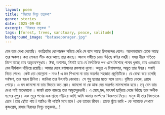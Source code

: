 ```yaml
---
layout: poem
title: "বিরহের নিগূঢ় তত্ত্বকথা"
genre: stories
date: 2025-09-08
excerpt: "বিরহের তত্ত্বকথা "
tags: [forest, trees, sanctuary, peace, solitude]
background_image: "bataseporager.jpg"
---
```


যেন তার দেখা পেয়েছি। কংক্রিটের ঝোপজঙ্গল সরিয়ে দেখি সে বসে আছে চিদানন্দের বেশে। অলোকমেঘে ঢেকে আছে তার অঞ্চল। কত মোহনা ভীড় করে আছে তার কাছে। আনন্দ সঙ্গীতে নেচে উঠছে ঝর্ণার লহরী। সময় নীরব গতিতে মিশে যাচ্ছে তার অমৃতরসসুধায়। 
ঈষা, তথাগত, নিমাই হয়ে যে নৈর্ব্যক্তিক পথ এসে মিশেছে পথের ধুলায়, তার একপ্রান্তে যেন দীর্ঘকাল দাঁড়িয়ে রয়েছি। আমার দেহে রণাঙ্গনের রক্তমাখা ধুলো। অদ্ভুত এ বিশ্বসংসার, অদ্ভুত তার ঈশ্বর। সবাই নিতে শেখে। কেউ তো বোল্লোনা - নাও ! এ মন শিখলো না তার অন্তর্গত সহজাত প্রবৃত্তিটিকে। 
যে বোঝা বয়ে চলেছি সর্বক্ষণ, তার স্বরূপ চিনিনা। জানিনা তার উৎপত্তি কোথায়। সে শুধু ছায়ার মতো সঙ্গে চলে। বৃষ্টিতে ভেজে, রোদে পোড়ে। এ মন জানলো না তার ভিতরে কত প্রেম। জানলো না কে ডাক দেয় অন্তর্গত মানসলোক হতে। 
তবু যেন তার দেখা পাই মাঝেমাঝে । জমাট রক্তে বাজছে তার অমৃতসুরধ্বনী। এ মোহ,মদ, মাৎসর্য ছাড়িয়ে বেজে উঠছে তার অলীক ছন্দের নুপুর। এক সুদূর পথের এক প্রান্তে দাঁড়িয়ে আছি আমি আমার সমর্পনের বিহ্বলতা নিয়ে। মানুষ কী তার বিধাতাকে চেনে ! তার ছোঁয়া পায় ! আমিও কী পাইনি মনে মনে ! এক তারের জীবন। তাকে ছুঁয়ে ভাবি - কে আমাকে শেখাবে কৃষ্ণপ্রেম, রাধার বিরহের নিগূঢ় তত্ত্বকথা...!
